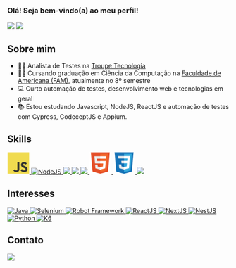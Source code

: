 ### Olá! Seja bem-vindo(a) ao meu perfil!

<div>
  <img src="https://github-readme-stats.vercel.app/api/top-langs/?username=tiago0br&layout=compact" height="180em" />
  <img src="https://github-readme-stats.vercel.app/api?username=tiago0br&show_icons=true&theme=onedark" height="180em" />
</div>

## Sobre mim

- 👨‍💻 Analista de Testes na [Troupe Tecnologia](https://troupebrasil.com.br/solucoes-digitais/)
- 👨‍🎓 Cursando graduação em Ciência da Computação na [Faculdade de Americana (FAM)](https://www.fam.br/), atualmente no 8º semestre
- 💻 Curto automação de testes, desenvolvimento web e tecnologias em geral
- 📚 Estou estudando Javascript, NodeJS, ReactJS e automação de testes com Cypress, CodeceptJS e Appium.

## Skills
<div>
  <a href="https://developer.mozilla.org/pt-BR/docs/Web/JavaScript" target="_blank" title="Javascript">
    <img src="https://raw.githubusercontent.com/devicons/devicon/master/icons/javascript/javascript-original.svg" heigth="50px" width="50px" />
  </a>

  <a href="https://nodejs.org/en/">
    <img src="https://cdn.jsdelivr.net/gh/devicons/devicon/icons/nodejs/nodejs-original.svg" heigth="50px" width="50px" title="NodeJS" />
  </a>  

  <a href="https://www.cypress.io/" target="_blank" title="Cypress">
    <img src="https://static-00.iconduck.com/assets.00/cypress-icon-512x512-ovcrvspz.png" heigth="55px" width="55px" />
  </a>

  <a href="https://codecept.io/" target="_blank" title="CodeceptJS">
    <img src="https://codecept.io/logo.svg" heigth="55px" width="55px" />
  </a>
  
  <a href="https://playwright.dev/" target="_blank" title="Playwright">
    <img src="https://playwright.dev/img/playwright-logo.svg" heigth="55px" width="55px" />
  </a>
  
  <a href="https://developer.mozilla.org/pt-BR/docs/Web/HTML" target="_blank" title="HTML5">
    <img src="https://raw.githubusercontent.com/devicons/devicon/master/icons/html5/html5-original.svg" heigth="50px" width="50px" />
  </a>
  
  <a href="https://developer.mozilla.org/pt-BR/docs/Web/CSS" target="_blank" title="CSS3">
    <img src="https://raw.githubusercontent.com/devicons/devicon/master/icons/css3/css3-original.svg" heigth="50px" width="50px" />
  </a>
  
  <a href="https://git-scm.com/" target="_blank" title="Git">
    <img src="https://cdn.jsdelivr.net/gh/devicons/devicon/icons/git/git-original.svg" heigth="50px" width="50px" />
  </a>
</div>

## Interesses
<div>
  <a href="https://www.java.com/pt-BR/">
    <img src="https://cdn.jsdelivr.net/gh/devicons/devicon/icons/java/java-original-wordmark.svg" heigth="50px" width="50px" title="Java" />
  </a>
  <a href="https://www.selenium.dev/">
    <img src="https://upload.wikimedia.org/wikipedia/commons/d/d5/Selenium_Logo.png" heigth="50px" width="50px" title="Selenium" />
  </a>
   <a href="https://robotframework.org/">
    <img src="https://upload.wikimedia.org/wikipedia/commons/thumb/e/e4/Robot-framework-logo.png/250px-Robot-framework-logo.png" heigth="60px" width="60px" title="Robot Framework" />
  </a>
  <a href="https://pt-br.reactjs.org/">
    <img src="https://cdn.jsdelivr.net/gh/devicons/devicon/icons/react/react-original-wordmark.svg" heigth="50px" width="50px" title="ReactJS" />
  </a>
  <a href="https://nextjs.org/">
    <img src="https://www.svgrepo.com/show/354113/nextjs-icon.svg" heigth="50px" width="50px" title="NextJS" />
  </a>
  <a href="https://nestjs.com/">
    <img src="https://d33wubrfki0l68.cloudfront.net/e937e774cbbe23635999615ad5d7732decad182a/26072/logo-small.ede75a6b.svg" heigth="50px" width="50px" title="NestJS" />
  </a>
  <a href="https://www.python.org/">
    <img src="https://cdn.jsdelivr.net/gh/devicons/devicon/icons/python/python-original.svg" heigth="50px" width="50px" title="Python" />
  </a>
  <a href="https://k6.io/">
    <img src="https://www.loadview-testing.com/wp-content/uploads/K6-logo.png" heigth="50px" width="50px" title="K6" />
  </a>
</div>

## Contato
<div>
  <a href="https://www.linkedin.com/in/tiago-lopes-7ab0b71a4/" target="_blank">
    <img src="https://img.shields.io/badge/LinkedIn-0077B5?style=for-the-badge&logo=linkedin&logoColor=white" heigth="80px" width="150px" />
  </a>
</div>
